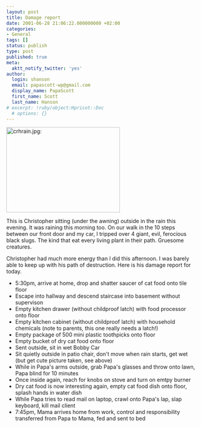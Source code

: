 ```yaml
---
layout: post
title: Damage report
date: 2001-06-28 21:06:22.000000000 +02:00
categories:
- General
tags: []
status: publish
type: post
published: true
meta:
  aktt_notify_twitter: 'yes'
author:
  login: shanson
  email: papascott-wp@gmail.com
  display_name: PapaScott
  first_name: Scott
  last_name: Hanson
# excerpt: !ruby/object:Hpricot::Doc
  # options: {}
---
```

<p><img src="http://www.papascott.de/wordpress/wp-content/uploads/2001/06/crhrain.jpg" height="225" width="300" border="0" alt="crhrain.jpg: " /></p>
<p>This is Christopher sitting (under the awning) outside in the rain this evening. It was raining this morning too. On our walk in the 10 steps between our front door and my car, I tripped over 4 giant, evil, ferocious black slugs. The kind that eat every living plant in their path. Gruesome creatures.</p>
<p>Christopher had much more energy than I did this afternoon. I was barely able to keep up with his path of destruction. Here is his damage report for today.</p>
<ul>
<li>5:30pm, arrive at home, drop and shatter saucer of cat food onto tile floor
</li>
<li>Escape into hallway and descend staircase into basement without supervison
</li>
<li>Empty kitchen drawer (without childproof latch) with food processor onto floor
</li>
<li>Empty kitchen cabinet (without childproof latch) with household chemicals (note to parents, this one really needs a latch!)
</li>
<li>Empty package of 500 mini plastic toothpicks onto floor
</li>
<li>Empty bucket of dry cat food onto floor
</li>
<li>Sent outside, sit in wet Bobby Car
</li>
<li>Sit quietly outside in patio chair, don't move when rain starts, get wet (but get cute picture taken, see above)
</li>
<li>While in Papa's arms outside, grab Papa's glasses and throw onto lawn, Papa blind for 10 minutes
</li>
<li>Once inside again, reach for knobs on stove and turn on emtpy burner
</li>
<li>Dry cat food is now interesting again, empty cat food dish onto floor, splash hands in water dish
</li>
<li>While Papa tries to read mail on laptop, crawl onto Papa's lap, slap keyboard, kill mail client
</li>
<li>7:45pm, Mama arrives home from work, control and responsibility transferred from Papa to Mama, fed and sent to bed
</li>
</ul>
